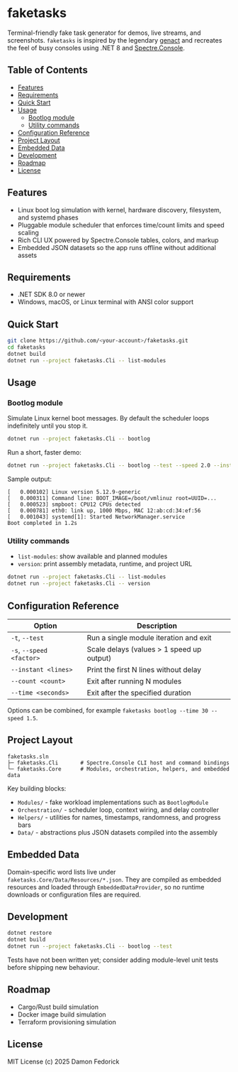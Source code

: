 # faketasks

Terminal-friendly fake task generator for demos, live streams, and screenshots. `faketasks` is inspired by the legendary [genact](https://github.com/svenstaro/genact) and recreates the feel of busy consoles using .NET 8 and [Spectre.Console](https://spectreconsole.net/cli).

## Table of Contents
- [Features](#features)
- [Requirements](#requirements)
- [Quick Start](#quick-start)
- [Usage](#usage)
  - [Bootlog module](#bootlog-module)
  - [Utility commands](#utility-commands)
- [Configuration Reference](#configuration-reference)
- [Project Layout](#project-layout)
- [Embedded Data](#embedded-data)
- [Development](#development)
- [Roadmap](#roadmap)
- [License](#license)

## Features
- Linux boot log simulation with kernel, hardware discovery, filesystem, and systemd phases
- Pluggable module scheduler that enforces time/count limits and speed scaling
- Rich CLI UX powered by Spectre.Console tables, colors, and markup
- Embedded JSON datasets so the app runs offline without additional assets

## Requirements
- .NET SDK 8.0 or newer
- Windows, macOS, or Linux terminal with ANSI color support

## Quick Start
```bash
git clone https://github.com/<your-account>/faketasks.git
cd faketasks
dotnet build
dotnet run --project faketasks.Cli -- list-modules
```

## Usage
### Bootlog module
Simulate Linux kernel boot messages. By default the scheduler loops indefinitely until you stop it.

```bash
dotnet run --project faketasks.Cli -- bootlog
```

Run a short, faster demo:

```bash
dotnet run --project faketasks.Cli -- bootlog --test --speed 2.0 --instant 5
```

Sample output:

```text
[   0.000102] Linux version 5.12.9-generic
[   0.000311] Command line: BOOT_IMAGE=/boot/vmlinuz root=UUID=...
[   0.000523] smpboot: CPU12 CPUs detected
[   0.000781] eth0: link up, 1000 Mbps, MAC 12:ab:cd:34:ef:56
[   0.001043] systemd[1]: Started NetworkManager.service
Boot completed in 1.2s
```

### Utility commands
- `list-modules`: show available and planned modules
- `version`: print assembly metadata, runtime, and project URL

```bash
dotnet run --project faketasks.Cli -- list-modules
dotnet run --project faketasks.Cli -- version
```

## Configuration Reference
| Option | Description |
| --- | --- |
| `-t`, `--test` | Run a single module iteration and exit |
| `-s`, `--speed <factor>` | Scale delays (values > 1 speed up output) |
| `--instant <lines>` | Print the first N lines without delay |
| `--count <count>` | Exit after running N modules |
| `--time <seconds>` | Exit after the specified duration |

Options can be combined, for example `faketasks bootlog --time 30 --speed 1.5`.

## Project Layout
```
faketasks.sln
├─ faketasks.Cli       # Spectre.Console CLI host and command bindings
└─ faketasks.Core      # Modules, orchestration, helpers, and embedded data
```

Key building blocks:
- `Modules/` - fake workload implementations such as `BootlogModule`
- `Orchestration/` - scheduler loop, context wiring, and delay controller
- `Helpers/` - utilities for names, timestamps, randomness, and progress bars
- `Data/` - abstractions plus JSON datasets compiled into the assembly

## Embedded Data
Domain-specific word lists live under `faketasks.Core/Data/Resources/*.json`. They are compiled as embedded resources and loaded through `EmbeddedDataProvider`, so no runtime downloads or configuration files are required.

## Development
```bash
dotnet restore
dotnet build
dotnet run --project faketasks.Cli -- bootlog --test
```

Tests have not been written yet; consider adding module-level unit tests before shipping new behaviour.

## Roadmap
- Cargo/Rust build simulation
- Docker image build simulation
- Terraform provisioning simulation

## License
MIT License (c) 2025 Damon Fedorick
